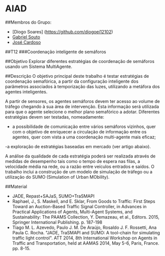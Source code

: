 # AIAD

##Membros do Grupo:

- [Diogo Soares] (https://github.com/diogoei12102)
- [Gabriel Souto](https://github.com/Inframan)
- [José Cardoso](https://github.com/JoseCardoso)

##T12
###Coordenação inteligente de semáforos

##Objetivo
Explorar diferentes estratégias de coordenação de semáforos usando um Sistema MultiAgente.

##Descrição
O objetivo principal deste trabalho é testar estratégias de coordenação semafórica, a partir da
configuração inteligente dos parâmetros associados à temporização das luzes, utilizando a
metáfora dos agentes inteligentes.

A partir de sensores, os agentes semáforos devem ter acesso ao volume de tráfego chegando à
sua área de intervenção. Esta informação será utilizada para que o agente selecione o melhor
plano semafórico a adotar. Diferentes estratégias devem ser testadas, nomeadamente:
  - a possibilidade de comunicação entre vários semáforos vizinhos, quer com o objetivo
de enriquecer a circulação de informação entre os agentes, quer com vista a uma
coordenação multi-agente mais eficaz;

  -a exploração de estratégias baseadas em mercado (ver artigo abaixo).
  
A análise da qualidade de cada estratégia poderá ser realizada através de medidas de
desempenho tais como o tempo de espera nas filas, a velocidade média na rede, ou a razão
entre veículos entrados e saídos.
O trabalho inclui a construção de um modelo de simulação de tráfego ou a utilização do SUMO
(Simulation of Urban MObility).

##Material
- JADE, Repast+SAJaS, SUMO+TraSMAPI
- Raphael, J., S. Maskell, and E. Sklar, From Goods to Traffic: First Steps Toward an
Auction-Based Traffic Signal Controller, in Advances in Practical Applications of
Agents, Multi-Agent Systems, and Sustainability: The PAAMS Collection, Y.
Demazeau, et al., Editors. 2015, Springer International Publishing. p. 187-198
- Tiago M. L. Azevedo, Paulo J. M. De Araújo, Rosaldo J. F. Rossetti, Ana Paula C.
Rocha. "JADE, TraSMAPI and SUMO: A tool-chain for simulating traffic light control".
ATT 2014, 8th International Workshop on Agents in Traffic and Transportation, held
at AAMAS 2014, May 5-6, Paris, France. pp. 8-15.
